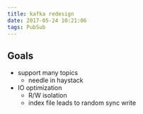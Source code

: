 ```yaml
---
title: kafka redesign
date: 2017-05-24 10:21:06
tags: PubSub
---
```


## Goals

- support many topics
  - needle in haystack
- IO optimization
  - R/W isolation
  - index file leads to random sync write

